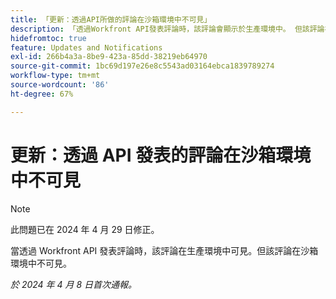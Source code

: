 ```yaml
---
title: 「更新：透過API所做的評論在沙箱環境中不可見」
description: 「透過Workfront API發表評論時，該評論會顯示於生產環境中。 但該評論在沙箱環境中不可見。」
hidefromtoc: true
feature: Updates and Notifications
exl-id: 266b4a3a-8be9-423a-85dd-38219eb64970
source-git-commit: 1bc69d197e26e8c5543ad03164ebca1839789274
workflow-type: tm+mt
source-wordcount: '86'
ht-degree: 67%

---
```


# 更新：透過 API 發表的評論在沙箱環境中不可見

>[!NOTE]
>
>此問題已在 2024 年 4 月 29 日修正。

當透過 Workfront API 發表評論時，該評論在生產環境中可見。但該評論在沙箱環境中不可見。

_於 2024 年 4 月 8 日首次通報。_
